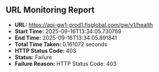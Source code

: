 ## URL Monitoring Report

- **URL:** https://api-gw1-prod1.fisglobal.com/gw/v1/health
- **Start Time:** 2025-09-16T13:34:05.730769
- **End Time:** 2025-09-16T13:34:05.891841
- **Total Time Taken:** 0.161072 seconds
- **HTTP Status Code:** 403
- **Status:** Failure
- **Failure Reason:** HTTP Status Code: 403
